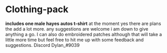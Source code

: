 # Clothing-pack
 **includes one male hayes autos t-shirt** at the moment yes there are plans the add a lot more. any suggestions are welcome i am down to give anything a go. I can also do embroidered patches although that will take a little more time but feel free to hit me up with some feedback and suggestions. Discord Dylan_#9039
